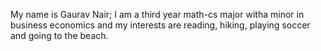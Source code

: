My name is Gaurav Nair; I am a third year math-cs major witha  minor in business economics and my interests are reading, hiking, playing soccer and going to the beach.
